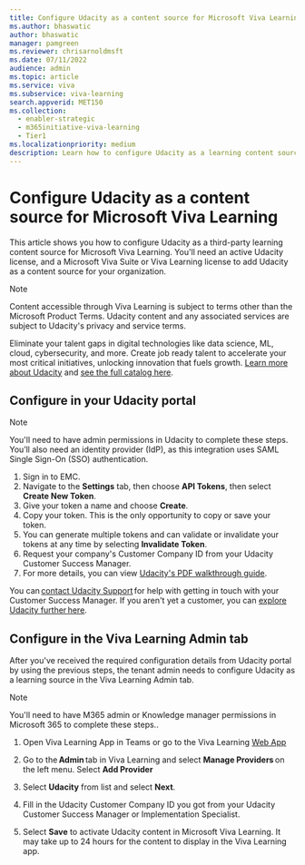 ```yaml
---
title: Configure Udacity as a content source for Microsoft Viva Learning
ms.author: bhaswatic
author: bhaswatic
manager: pamgreen
ms.reviewer: chrisarnoldmsft
ms.date: 07/11/2022
audience: admin
ms.topic: article
ms.service: viva
ms.subservice: viva-learning
search.appverid: MET150
ms.collection:
  - enabler-strategic
  - m365initiative-viva-learning
  - Tier1
ms.localizationpriority: medium
description: Learn how to configure Udacity as a learning content source for Microsoft Viva Learning.
---
```


# Configure Udacity as a content source for Microsoft Viva Learning

This article shows you how to configure Udacity as a third-party learning content source for Microsoft Viva Learning. You'll need an active Udacity license, and a Microsoft Viva Suite or Viva Learning license to add Udacity as a content source for your organization.

>[!NOTE]
>Content accessible through Viva Learning is subject to terms other than the Microsoft Product Terms. Udacity content and any associated services are subject to Udacity's privacy and service terms.

Eliminate your talent gaps in digital technologies like data science, ML, cloud, cybersecurity, and more. Create job ready talent to accelerate your most critical initiatives, unlocking innovation that fuels growth. [Learn more about Udacity](https://www.udacity.com/) and [see the full catalog here](https://enterprise.udacity.com/udacity-catalog).

## Configure in your Udacity portal

>[!NOTE]
>You'll need to have admin permissions in Udacity to complete these steps. You’ll also need an identity provider (IdP), as this integration uses SAML Single Sign-On (SSO) authentication.

1. Sign in to EMC.
2. Navigate to the **Settings** tab, then choose **API Tokens**, then select **Create New Token**.
3. Give your token a name and choose **Create**.
4. Copy your token. This is the only opportunity to copy or save your token.
5. You can generate multiple tokens and can validate or invalidate your tokens at any time by selecting **Invalidate Token**.
6. Request your company's Customer Company ID from your Udacity Customer Success Manager.
7. For more details, you can view [Udacity's PDF walkthrough guide](//download.microsoft.com/download/8/9/8/898ce39c-03b0-4c9b-88c0-a4da1c8435f6/EMC%20Catalog%20API-merged.pdf).

You can [contact Udacity Support](mailto:strategicalliances@udacity.com) for help with getting in touch with your Customer Success Manager. If you aren't yet a customer, you can [explore Udacity further here](https://www.udacity.com/enterprise/overview).

## Configure in the Viva Learning Admin tab

After you've received the required configuration details from Udacity portal by using the previous steps, the tenant admin needs to configure Udacity as a learning source in the Viva Learning Admin tab.

> [!NOTE]
> You'll need to have M365 admin or Knowledge manager permissions in Microsoft 365 to complete these steps..

1. Open Viva Learning App in Teams or go to the Viva Learning [Web App](https://aka.ms/VivaLearningWeb)

2. Go to the **Admin** tab in Viva Learning and select **Manage Providers** on the left menu. Select **Add Provider** 

3. Select **Udacity** from list and select **Next**. 

3. Fill in the Udacity Customer Company ID you got from your Udacity Customer Success Manager or Implementation Specialist.
4. Select **Save** to activate Udacity content in Microsoft Viva Learning. It may take up to 24 hours for the content to display in the Viva Learning app.
